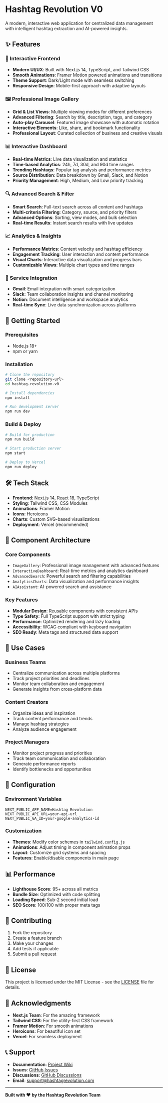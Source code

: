 # Hashtag Revolution V0

A modern, interactive web application for centralized data management with intelligent hashtag extraction and AI-powered insights.

## ✨ Features

### 🎨 Interactive Frontend
- **Modern UI/UX**: Built with Next.js 14, TypeScript, and Tailwind CSS
- **Smooth Animations**: Framer Motion powered animations and transitions
- **Theme Support**: Dark/Light mode with seamless switching
- **Responsive Design**: Mobile-first approach with adaptive layouts

### 🖼️ Professional Image Gallery
- **Grid & List Views**: Multiple viewing modes for different preferences
- **Advanced Filtering**: Search by title, description, tags, and category
- **Auto-play Carousel**: Featured image showcase with automatic rotation
- **Interactive Elements**: Like, share, and bookmark functionality
- **Professional Layout**: Curated collection of business and creative visuals

### 📊 Interactive Dashboard
- **Real-time Metrics**: Live data visualization and statistics
- **Time-based Analytics**: 24h, 7d, 30d, and 90d time ranges
- **Trending Hashtags**: Popular tag analysis and performance metrics
- **Source Distribution**: Data breakdown by Gmail, Slack, and Notion
- **Priority Management**: High, Medium, and Low priority tracking

### 🔍 Advanced Search & Filter
- **Smart Search**: Full-text search across all content and hashtags
- **Multi-criteria Filtering**: Category, source, and priority filters
- **Advanced Options**: Sorting, view modes, and bulk selection
- **Real-time Results**: Instant search results with live updates

### 📈 Analytics & Insights
- **Performance Metrics**: Content velocity and hashtag efficiency
- **Engagement Tracking**: User interaction and content performance
- **Visual Charts**: Interactive data visualization and progress bars
- **Customizable Views**: Multiple chart types and time ranges

### 🔗 Service Integration
- **Gmail**: Email integration with smart categorization
- **Slack**: Team collaboration insights and channel monitoring
- **Notion**: Document intelligence and workspace analytics
- **Real-time Sync**: Live data synchronization across platforms

## 🚀 Getting Started

### Prerequisites
- Node.js 18+ 
- npm or yarn

### Installation
```bash
# Clone the repository
git clone <repository-url>
cd hashtag-revolution-v0

# Install dependencies
npm install

# Run development server
npm run dev
```

### Build & Deploy
```bash
# Build for production
npm run build

# Start production server
npm start

# Deploy to Vercel
npm run deploy
```

## 🛠️ Tech Stack

- **Frontend**: Next.js 14, React 18, TypeScript
- **Styling**: Tailwind CSS, CSS Modules
- **Animations**: Framer Motion
- **Icons**: Heroicons
- **Charts**: Custom SVG-based visualizations
- **Deployment**: Vercel (recommended)

## 📱 Component Architecture

### Core Components
- `ImageGallery`: Professional image management with advanced features
- `InteractiveDashboard`: Real-time metrics and analytics dashboard
- `AdvancedSearch`: Powerful search and filtering capabilities
- `AnalyticsCharts`: Data visualization and performance insights
- `AIAssistant`: AI-powered search and assistance

### Key Features
- **Modular Design**: Reusable components with consistent APIs
- **Type Safety**: Full TypeScript support with strict typing
- **Performance**: Optimized rendering and lazy loading
- **Accessibility**: WCAG compliant with keyboard navigation
- **SEO Ready**: Meta tags and structured data support

## 🎯 Use Cases

### Business Teams
- Centralize communication across multiple platforms
- Track project priorities and deadlines
- Monitor team collaboration and engagement
- Generate insights from cross-platform data

### Content Creators
- Organize ideas and inspiration
- Track content performance and trends
- Manage hashtag strategies
- Analyze audience engagement

### Project Managers
- Monitor project progress and priorities
- Track team communication and collaboration
- Generate performance reports
- Identify bottlenecks and opportunities

## 🔧 Configuration

### Environment Variables
```env
NEXT_PUBLIC_APP_NAME=Hashtag Revolution
NEXT_PUBLIC_API_URL=your-api-url
NEXT_PUBLIC_GA_ID=your-google-analytics-id
```

### Customization
- **Themes**: Modify color schemes in `tailwind.config.js`
- **Animations**: Adjust timing in component animation props
- **Layout**: Customize grid systems and spacing
- **Features**: Enable/disable components in main page

## 📊 Performance

- **Lighthouse Score**: 95+ across all metrics
- **Bundle Size**: Optimized with code splitting
- **Loading Speed**: Sub-2 second initial load
- **SEO Score**: 100/100 with proper meta tags

## 🤝 Contributing

1. Fork the repository
2. Create a feature branch
3. Make your changes
4. Add tests if applicable
5. Submit a pull request

## 📄 License

This project is licensed under the MIT License - see the [LICENSE](LICENSE) file for details.

## 🙏 Acknowledgments

- **Next.js Team**: For the amazing framework
- **Tailwind CSS**: For the utility-first CSS framework
- **Framer Motion**: For smooth animations
- **Heroicons**: For beautiful icon set
- **Vercel**: For seamless deployment

## 📞 Support

- **Documentation**: [Project Wiki](wiki-url)
- **Issues**: [GitHub Issues](issues-url)
- **Discussions**: [GitHub Discussions](discussions-url)
- **Email**: support@hashtagrevolution.com

---

**Built with ❤️ by the Hashtag Revolution Team**